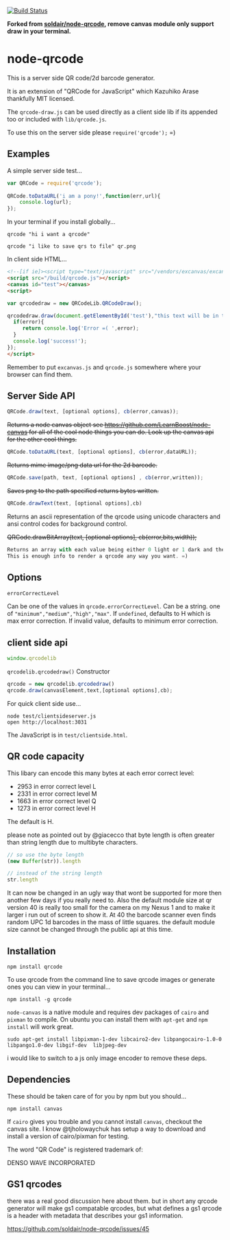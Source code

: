 [![Build Status](https://secure.travis-ci.org/soldair/node-qrcode.png)](http://travis-ci.org/soldair/node-qrcode)

**Forked from [soldair/node-qrcode](https://github.com/soldair/node-qrcode), remove canvas module only support draw in your terminal.**


node-qrcode
=

This is a server side QR code/2d barcode generator.

It is an extension of "QRCode for JavaScript" which Kazuhiko Arase thankfully MIT licensed.

The `qrcode-draw.js` can be used  directly as a client side lib if its appended too or included with `lib/qrcode.js`.

To use this on the server side please `require('qrcode');` =)

Examples
--------
A simple server side test...
```javascript
var QRCode = require('qrcode');
    
QRCode.toDataURL('i am a pony!',function(err,url){
    console.log(url);
});
```

In your terminal if you install globally...

```shell
qrcode "hi i want a qrcode"

qrcode "i like to save qrs to file" qr.png
```

In client side HTML...

```html
<!--[if ie]><script type="text/javascript" src="/vendors/excanvas/excanvas.js"></script><![endif]-->
<script src="/build/qrcode.js"></script>
<canvas id="test"></canvas>
<script>

var qrcodedraw = new QRCodeLib.QRCodeDraw();

qrcodedraw.draw(document.getElementById('test'),"this text will be in the code!", function(error,canvas){
  if(error){
     return console.log('Error =( ',error);
  }
  console.log('success!');
});
</script>
```

Remember to put `excanvas.js` and `qrcode.js` somewhere where your browser can find them.

Server Side API
---
```javascript
QRCode.draw(text, [optional options], cb(error,canvas));
```
~~Returns a node canvas object see https://github.com/LearnBoost/node-canvas for all of the cool node things you can do. Look up the canvas api for the other cool things.~~
```javascript
QRCode.toDataURL(text, [optional options], cb(error,dataURL));
```
~~Returns mime image/png data url for the 2d barcode.~~
```javascript
QRCode.save(path, text, [optional options] , cb(error,written));
```
~~Saves png to the path specified returns bytes written.~~
```javascript    
QRCode.drawText(text, [optional options],cb)
```
Returns an ascii representation of the qrcode using unicode characters and ansi control codes for background control.
 
~~QRCode.drawBitArray(text, [optional options], cb(error,bits,width));~~
```javascript  
Returns an array with each value being either 0 light or 1 dark and the width of each row.
This is enough info to render a qrcode any way you want. =)
```

Options
---------
```javascript
errorCorrectLevel
```
Can be one of the values in `qrcode.errorCorrectLevel`.
Can be a string. one of `"minimum","medium","high","max"`.
If `undefined`, defaults to H which is max error correction.
If invalid value, defaults to minimum error correction.

client side api
---------------
```javascript
window.qrcodelib
```
`qrcodelib.qrcodedraw()` Constructor
```javascript
qrcode = new qrcodelib.qrcodedraw()
qrcode.draw(canvasElement,text,[optional options],cb);
```

For quick client side use...
```shell
node test/clientsideserver.js
open http://localhost:3031
```
The JavaScript is in `test/clientside.html`.

QR code capacity
---

This libary can encode this many bytes at each error correct level:

- 2953 in error correct level L
- 2331 in error correct level M
- 1663 in error correct level Q
- 1273 in error correct level H

The default is H. 

please note as pointed out by @giacecco that byte length is often greater than string length due to multibyte characters.

```javascript
// so use the byte length
(new Buffer(str)).length

// instead of the string length
str.length 
```

It can now be changed in an ugly way that wont be supported for more then another few days if you really need to. Also the default module size at qr version 40 is really too small for the camera on my Nexus 1 and to make it larger i run out of screen to show it. At 40 the barcode scanner even finds random UPC 1d barcodes in the mass of little squares.
the default module size cannot be changed through the public api at this time.

Installation
--
```shell
npm install qrcode
```
To use qrcode from the command line to save  qrcode images or generate ones you can view in your terminal...
```shell
npm install -g qrcode
```
`node-canvas` is a native module and requires dev packages of `cairo` and `pixman` to compile. 
 On ubuntu you can install them with `apt-get` and `npm install` will work great.
  
```shell
sudo apt-get install libpixman-1-dev libcairo2-dev libpangocairo-1.0-0 libpango1.0-dev libgif-dev  libjpeg-dev
```
i would like to switch to a js only image encoder to remove these deps.


Dependencies
------------
These should be taken care of for you by npm but you should...
```shell
npm install canvas
```
If `cairo` gives you trouble and you cannot install `canvas`, checkout the canvas site. I know @tjholowaychuk has setup a way to download and install a version of cairo/pixman for testing.

The word "QR Code" is registered trademark of:

DENSO WAVE INCORPORATED

GS1 qrcodes
-----------

there was a real good discussion here about them. but in short any qrcode generator will make gs1 compatable qrcodes, but what defines a gs1 qrcode is a header with metadata that describes your gs1 information.

https://github.com/soldair/node-qrcode/issues/45
